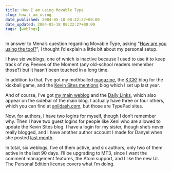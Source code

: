 ```yaml
---
title: How I am using Movable Type
slug: how_i_am_using
date_published: 2004-05-18 08:22:27+00:00
date_updated: 2004-05-18 08:22:27+00:00
tags: [weblogs]
---
```

In answer to Mena’s question regarding Movable Type, asking "[How are you using the tool?](http://www.sixapart.com/log/2004/05/how_are_you_usi.shtml)", I thought I’d explain a little bit about my personal setup.

I have six weblogs, one of which is inactive because I used to use it to keep track of my Peeves of the Moment (any old-school readers remember those?) but it hasn’t been touched in a long time.

In addition to that, I’ve got my mothballed [magazine](http://www.dashes.com/magazine/), the [KICK!](http://www.dashes.com/kick/) blog for the kickball game, and the [Kevin Sites mentions](http://www.dashes.com/kevinsites/) blog which I set up last year.

And of course, I’ve got [my main weblog](http://www.dashes.com/anil) and the [Daily Links](http://www.dashes.com/links), which also appear on the sidebar of the main blog. I actually have three or four others, which you can find at [anildash.com](http://www.anildash.com/), but those are TypePad sites.

Now, for authors, I have two logins for myself, though I don’t remember why. Then I have two guest logins for people like Xeni who are allowed to update the Kevin Sites blog. I have a login for my sister, though she’s never really blogged, and I have another author account I made for Danyel when she posted [last month](/2004/04/21/brooklyn_pretty).

In total, six weblogs, five of them active, and six authors, only two of them active in the last 90 days. I’ll be upgrading to MT3, since I want the comment management features, the Atom support, and I like the new UI. The Personal Edition license covers what I’m doing.
